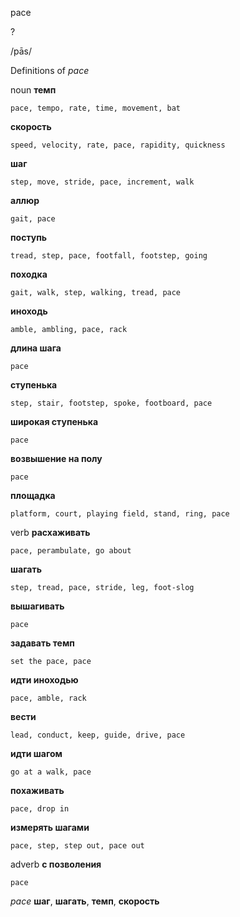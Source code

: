 pace

?

/pās/

Definitions of _pace_

noun
**темп**

    pace, tempo, rate, time, movement, bat
**скорость**

    speed, velocity, rate, pace, rapidity, quickness
**шаг**

    step, move, stride, pace, increment, walk
**аллюр**

    gait, pace
**поступь**

    tread, step, pace, footfall, footstep, going
**походка**

    gait, walk, step, walking, tread, pace
**иноходь**

    amble, ambling, pace, rack
**длина шага**

    pace
**ступенька**

    step, stair, footstep, spoke, footboard, pace
**широкая ступенька**

    pace
**возвышение на полу**

    pace
**площадка**

    platform, court, playing field, stand, ring, pace

verb
**расхаживать**

    pace, perambulate, go about
**шагать**

    step, tread, pace, stride, leg, foot-slog
**вышагивать**

    pace
**задавать темп**

    set the pace, pace
**идти иноходью**

    pace, amble, rack
**вести**

    lead, conduct, keep, guide, drive, pace
**идти шагом**

    go at a walk, pace
**похаживать**

    pace, drop in
**измерять шагами**

    pace, step, step out, pace out

adverb
**с позволения**

    pace

_pace_
**шаг**, **шагать**, **темп**, **скорость**